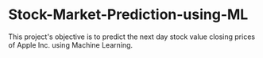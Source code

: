 # Stock-Market-Prediction-using-ML
This project's objective is to predict the next day stock value closing prices of Apple Inc. using Machine Learning.
